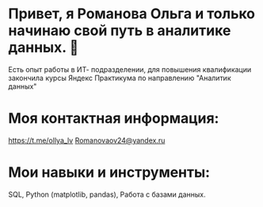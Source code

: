  # Привет, я Романова Ольга и только начинаю свой путь в аналитике данных. 👋
  Есть опыт работы в ИТ- подразделении, для повышения квалификации закончила курсы Яндекс Практикума по направлению "Аналитик данных"
  
  # Моя контактная информация:
  https://t.me/ollya_lv
  Romanovaov24@yandex.ru

  # Мои навыки и инструменты:
  SQL, Python (matplotlib, pandas), Работа с базами данных.

